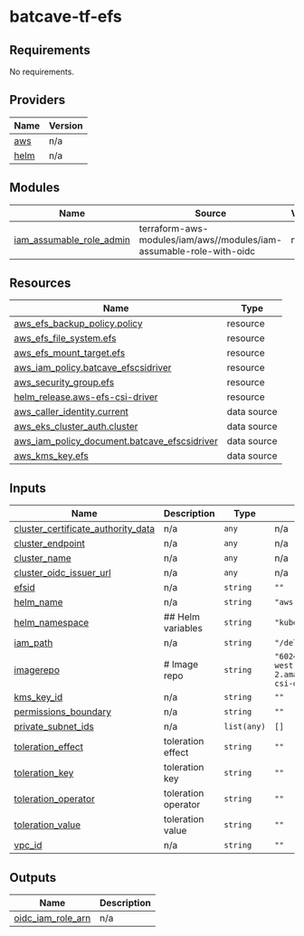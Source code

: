 # batcave-tf-efs
## Requirements

No requirements.

## Providers

| Name | Version |
|------|---------|
| <a name="provider_aws"></a> [aws](#provider\_aws) | n/a |
| <a name="provider_helm"></a> [helm](#provider\_helm) | n/a |

## Modules

| Name | Source | Version |
|------|--------|---------|
| <a name="module_iam_assumable_role_admin"></a> [iam\_assumable\_role\_admin](#module\_iam\_assumable\_role\_admin) | terraform-aws-modules/iam/aws//modules/iam-assumable-role-with-oidc | n/a |

## Resources

| Name | Type |
|------|------|
| [aws_efs_backup_policy.policy](https://registry.terraform.io/providers/hashicorp/aws/latest/docs/resources/efs_backup_policy) | resource |
| [aws_efs_file_system.efs](https://registry.terraform.io/providers/hashicorp/aws/latest/docs/resources/efs_file_system) | resource |
| [aws_efs_mount_target.efs](https://registry.terraform.io/providers/hashicorp/aws/latest/docs/resources/efs_mount_target) | resource |
| [aws_iam_policy.batcave_efscsidriver](https://registry.terraform.io/providers/hashicorp/aws/latest/docs/resources/iam_policy) | resource |
| [aws_security_group.efs](https://registry.terraform.io/providers/hashicorp/aws/latest/docs/resources/security_group) | resource |
| [helm_release.aws-efs-csi-driver](https://registry.terraform.io/providers/hashicorp/helm/latest/docs/resources/release) | resource |
| [aws_caller_identity.current](https://registry.terraform.io/providers/hashicorp/aws/latest/docs/data-sources/caller_identity) | data source |
| [aws_eks_cluster_auth.cluster](https://registry.terraform.io/providers/hashicorp/aws/latest/docs/data-sources/eks_cluster_auth) | data source |
| [aws_iam_policy_document.batcave_efscsidriver](https://registry.terraform.io/providers/hashicorp/aws/latest/docs/data-sources/iam_policy_document) | data source |
| [aws_kms_key.efs](https://registry.terraform.io/providers/hashicorp/aws/latest/docs/data-sources/kms_key) | data source |

## Inputs

| Name | Description | Type | Default | Required |
|------|-------------|------|---------|:--------:|
| <a name="input_cluster_certificate_authority_data"></a> [cluster\_certificate\_authority\_data](#input\_cluster\_certificate\_authority\_data) | n/a | `any` | n/a | yes |
| <a name="input_cluster_endpoint"></a> [cluster\_endpoint](#input\_cluster\_endpoint) | n/a | `any` | n/a | yes |
| <a name="input_cluster_name"></a> [cluster\_name](#input\_cluster\_name) | n/a | `any` | n/a | yes |
| <a name="input_cluster_oidc_issuer_url"></a> [cluster\_oidc\_issuer\_url](#input\_cluster\_oidc\_issuer\_url) | n/a | `any` | n/a | yes |
| <a name="input_efsid"></a> [efsid](#input\_efsid) | n/a | `string` | `""` | no |
| <a name="input_helm_name"></a> [helm\_name](#input\_helm\_name) | n/a | `string` | `"aws-efs-csi-driver"` | no |
| <a name="input_helm_namespace"></a> [helm\_namespace](#input\_helm\_namespace) | ## Helm variables | `string` | `"kube-system"` | no |
| <a name="input_iam_path"></a> [iam\_path](#input\_iam\_path) | n/a | `string` | `"/delegatedadmin/developer/"` | no |
| <a name="input_imagerepo"></a> [imagerepo](#input\_imagerepo) | # Image repo | `string` | `"602401143452.dkr.ecr.us-west-2.amazonaws.com/eks/aws-efs-csi-driver"` | no |
| <a name="input_kms_key_id"></a> [kms\_key\_id](#input\_kms\_key\_id) | n/a | `string` | `""` | no |
| <a name="input_permissions_boundary"></a> [permissions\_boundary](#input\_permissions\_boundary) | n/a | `string` | `""` | no |
| <a name="input_private_subnet_ids"></a> [private\_subnet\_ids](#input\_private\_subnet\_ids) | n/a | `list(any)` | `[]` | no |
| <a name="input_toleration_effect"></a> [toleration\_effect](#input\_toleration\_effect) | toleration effect | `string` | `""` | no |
| <a name="input_toleration_key"></a> [toleration\_key](#input\_toleration\_key) | toleration key | `string` | `""` | no |
| <a name="input_toleration_operator"></a> [toleration\_operator](#input\_toleration\_operator) | toleration operator | `string` | `""` | no |
| <a name="input_toleration_value"></a> [toleration\_value](#input\_toleration\_value) | toleration value | `string` | `""` | no |
| <a name="input_vpc_id"></a> [vpc\_id](#input\_vpc\_id) | n/a | `string` | `""` | no |

## Outputs

| Name | Description |
|------|-------------|
| <a name="output_oidc_iam_role_arn"></a> [oidc\_iam\_role\_arn](#output\_oidc\_iam\_role\_arn) | n/a |
<!-- END_TF_DOCS -->
